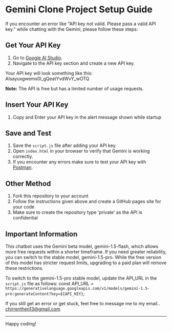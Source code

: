 # Gemini Clone Project Setup Guide

If you encounter an error like "API key not valid. Please pass a valid API key." while chatting with the Gemini, please follow these steps:

## Get Your API Key

1. Go to [Google AI Studio](https://aistudio.google.com/app/apikey).
2. Navigate to the API key section and create a new API key.

Your API key will look something like this: AIsayuxgwemx0l_gQeatYvdWvY_wOTQ

**Note:** The API is free but has a limited number of usage requests.

## Insert Your API Key
1. Copy and Enter your API key in the alert message shown while startup

## Save and Test

1. Save the `script.js` file after adding your API key.
2. Open `index.html` in your browser to verify that Gemini is working correctly.
3. If you encounter any errors make sure to test your API key with [Postman](https://www.postman.com/downloads/).

## Other Method

1. Fork this repository to your account
2. Follow the instructions given above and create a GitHub pages site for your code
3. Make sure to create the repository type 'private' as the API is confidential

## Important Information

This chatbot uses the Gemini beta model, gemini-1.5-flash, which allows more free requests within a shorter timeframe. If you need greater reliability, you can switch to the stable model, gemini-1.5-pro. While the free version of this model has stricter request limits, upgrading to a paid plan will remove these restrictions.

To switch to the gemini-1.5-pro stable model, update the API_URL in the `script.js` file as follows:
const API_URL = `https://generativelanguage.googleapis.com/v1/models/gemini-1.5-pro:generateContent?key=${API_KEY}`;

If you still get an error or get stuck, feel free to message me to my email..
chirrenthen13@gmail.com

---

Happy coding!